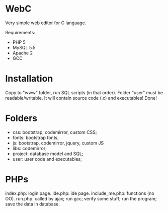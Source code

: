 WebC
====

Very simple web editor for C language.

Requirements:
- PHP 5
- MySQL 5.5
- Apache 2
- GCC

Installation
====

Copy to "www" folder, run SQL scripts (in that order).
Folder "user" must be readable/writable. It will contain source code (.c) and executables!
Done!

Folders
====

- css: bootstrap, codemirror, custom CSS;
- fonts: bootstrap fonts;
- js: bootstrap, codemirror, jquery, custom JS
- libs: codemirror;
- project: database model and SQL;
- user: user code and executables;

PHPs
====

index.php: login page.
ide.php: ide page.
include_me.php: functions (no OO).
run.php: called by ajax; run gcc; verify some stuff; run the program; save the data in database.
